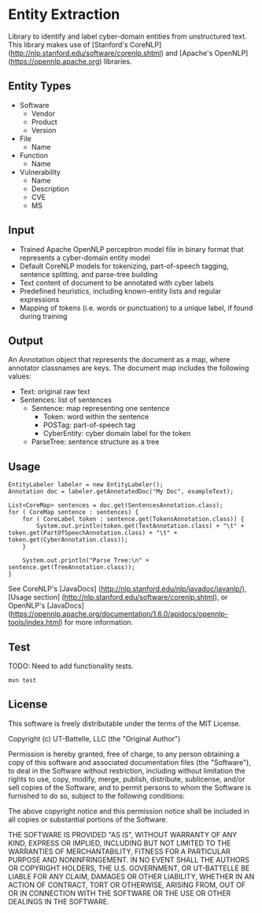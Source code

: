# Entity Extraction
Library to identify and label cyber-domain entities from unstructured text. This library makes use of [Stanford's CoreNLP] (http://nlp.stanford.edu/software/corenlp.shtml) and [Apache's OpenNLP] (https://opennlp.apache.org) libraries.

## Entity Types
* Software
	* Vendor
	* Product
	* Version
* File
	* Name
* Function
	* Name
* Vulnerability
	* Name
	* Description
	* CVE
	* MS

## Input
* Trained Apache OpenNLP perceptron model file in binary format that represents a cyber-domain entity model
* Default CoreNLP models for tokenizing, part-of-speech tagging, sentence splitting, and parse-tree building
* Text content of document to be annotated with cyber labels
* Predefined heuristics, including known-entity lists and regular expressions
* Mapping of tokens (i.e. words or punctuation) to a unique label, if found during training

## Output
An Annotation object that represents the document as a map, where annotator classnames are keys. The document map includes the following values:

* Text: original raw text
* Sentences: list of sentences
  * Sentence: map representing one sentence
    * Token: word within the sentence
    * POSTag: part-of-speech tag
    * CyberEntity: cyber domain label for the token
  * ParseTree: sentence structure as a tree

## Usage
	EntityLabeler labeler = new EntityLabeler();
	Annotation doc = labeler.getAnnotatedDoc("My Doc", exampleText);

	List<CoreMap> sentences = doc.get(SentencesAnnotation.class);
	for ( CoreMap sentence : sentences) {
		for ( CoreLabel token : sentence.get(TokensAnnotation.class)) {
			System.out.println(token.get(TextAnnotation.class) + "\t" + token.get(PartOfSpeechAnnotation.class) + "\t" + token.get(CyberAnnotation.class));
		}
		
		System.out.println("Parse Tree:\n" + sentence.get(TreeAnnotation.class));			
	}

See CoreNLP's [JavaDocs] (http://nlp.stanford.edu/nlp/javadoc/javanlp/), [Usage section] (http://nlp.stanford.edu/software/corenlp.shtml), or OpenNLP's [JavaDocs] (https://opennlp.apache.org/documentation/1.6.0/apidocs/opennlp-tools/index.html) for more information.

## Test
TODO: Need to add functionality tests.
	
	mvn test

## License
This software is freely distributable under the terms of the MIT License.

Copyright (c) UT-Battelle, LLC (the "Original Author")

Permission is hereby granted, free of charge, to any person obtaining a copy of this software and associated documentation files (the "Software"), to deal in the Software without restriction, including without limitation the rights to use, copy, modify, merge, publish, distribute, sublicense, and/or sell copies of the Software, and to permit persons to whom the Software is furnished to do so, subject to the following conditions:

The above copyright notice and this permission notice shall be included in all copies or substantial portions of the Software.

THE SOFTWARE IS PROVIDED "AS IS", WITHOUT WARRANTY OF ANY KIND, EXPRESS OR IMPLIED, INCLUDING BUT NOT LIMITED TO THE WARRANTIES OF MERCHANTABILITY, FITNESS FOR A PARTICULAR PURPOSE AND NONINFRINGEMENT. IN NO EVENT SHALL THE AUTHORS OR COPYRIGHT HOLDERS, THE U.S. GOVERNMENT, OR UT-BATTELLE BE LIABLE FOR ANY CLAIM, DAMAGES OR OTHER LIABILITY, WHETHER IN AN ACTION OF CONTRACT, TORT OR OTHERWISE, ARISING FROM, OUT OF OR IN CONNECTION WITH THE SOFTWARE OR THE USE OR OTHER DEALINGS IN THE SOFTWARE.